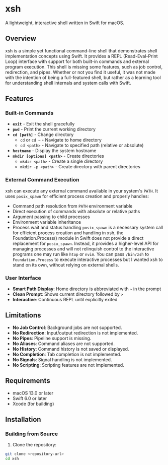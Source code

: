 # xsh

A lightweight, interactive shell written in Swift for macOS.

## Overview

xsh is a simple yet functional command-line shell that demonstrates shell implementation concepts using Swift. It provides a REPL (Read-Eval-Print Loop) interface with support for both built-in commands and external program execution. This shell is missing some features, such as job control, redirection, and pipes. Whether or not you find it useful, it was not made with the intention of being a full-featured shell, but rather as a learning tool for understanding shell internals and system calls with Swift.

## Features

### Built-in Commands

- **`exit`** - Exit the shell gracefully
- **`pwd`** - Print the current working directory
- **`cd [path]`** - Change directory
  - `cd` or `cd ~` - Navigate to home directory
  - `cd <path>` - Navigate to specified path (relative or absolute)
- **`hostname`** - Display the system hostname
- **`mkdir [options] <path>`** - Create directories
  - `mkdir <path>` - Create a single directory
  - `mkdir -p <path>` - Create directory with parent directories

### External Command Execution

xsh can execute any external command available in your system's `PATH`. It uses `posix_spawn` for efficient process creation and properly handles:
- Command path resolution from `PATH` environment variable
- Direct execution of commands with absolute or relative paths
- Argument passing to child processes
- Environment variable inheritance
- Process wait and status handling
`posix_spawn` is a necessary system call for efficient process creation and handling in xsh, the Foundation.Process() module in Swift does not provide a direct replacement for `posix_spawn`. Instead, it provides a higher-level API for managing processes and will not relinquish control to the interactive programs one may run like `htop` or `nvim`. You can pass `/bin/zsh` to `Foundation.Process` to execute interactive processes but I wanted xsh to stand on its own, without relying on external shells.

### User Interface

- **Smart Path Display**: Home directory is abbreviated with `~` in the prompt
- **Clean Prompt**: Shows current directory followed by `>`
- **Interactive**: Continuous REPL until explicitly exited

## Limitations

- **No Job Control**: Background jobs are not supported.
- **No Redirection**: Input/output redirection is not implemented.
- **No Pipes**: Pipeline support is missing.
- **No Aliases**: Command aliases are not supported.
- **No History**: Command history is not saved or displayed.
- **No Completion**: Tab completion is not implemented.
- **No Signals**: Signal handling is not implemented.
- **No Scripting**: Scripting features are not implemented.

## Requirements

- macOS 13.0 or later
- Swift 6.0 or later
- Xcode (for building)

## Installation

### Building from Source

1. Clone the repository:
```bash
git clone <repository-url>
cd xsh
